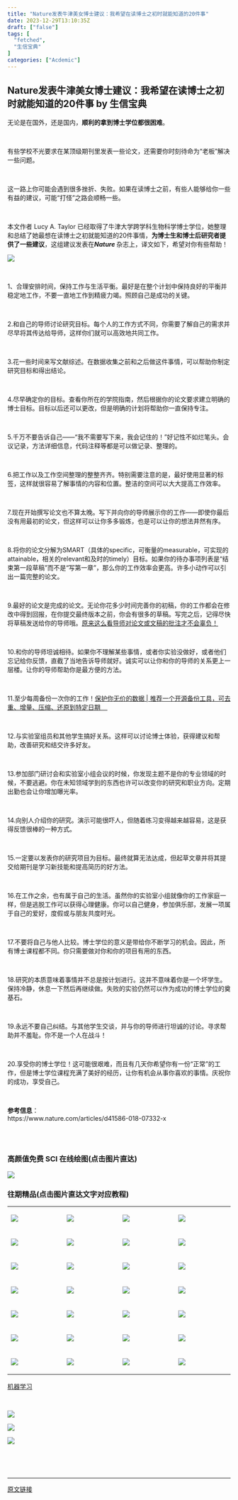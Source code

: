 ```yaml
---
title: "Nature发表牛津美女博士建议：我希望在读博士之初时就能知道的20件事"
date: 2023-12-29T13:10:35Z
draft: ["false"]
tags: [
  "fetched",
  "生信宝典"
]
categories: ["Acdemic"]
---
```

Nature发表牛津美女博士建议：我希望在读博士之初时就能知道的20件事 by 生信宝典
------
<div><p><span>无论是在国外，还是国内，</span><strong><span>顺利的拿到博士学位都很困难</span></strong><span>。</span><br></p><p><br></p><p><span>有些学校不光要求在某顶级期刊里发表一些论文，还需要你时刻待命为“老板”解决一些问题。</span></p><p><br></p><p><span>这一路上你可能会遇到很多挫折、失败。如果在读博士之前，有些人能够给你一些有益的建议，可能“打怪”之路会顺畅一些。</span></p><p><br></p><p><span>本文作者 Lucy A. Taylor 已经取得了牛津大学跨学科生物科学博士学位，她<span>整理和总结了她最想在读博士之初就能知道的20件事情，<strong><span>为博士生和博士后研究者提供了一些建议</span></strong>，这组建议发表在<strong><em>Nature </em></strong>杂志上，译文如下，</span>希望对你有些帮助！</span></p><p><img data-backh="371" data-backw="558" data-before-oversubscription-url="http://mmbiz.qpic.cn/mmbiz_png/wc7YNPm3YxVSdEoFZ8Jwr3xIzAKGvVOibDGviayLNia5uVoGia4CAibtVO7jQ2aRXOibGVcldohRia0JiccuqRV7b6icibxw/0?wx_fmt=png" data-imgfileid="100079532" data-ratio="0.66625" data-s="300,640" data-src="https://mmbiz.qpic.cn/mmbiz_png/wc7YNPm3YxVSdEoFZ8Jwr3xIzAKGvVOibDGviayLNia5uVoGia4CAibtVO7jQ2aRXOibGVcldohRia0JiccuqRV7b6icibxw/640?wx_fmt=jpeg&amp;tp=wxpic&amp;wxfrom=5&amp;wx_lazy=1&amp;wx_co=1" data-type="jpeg" data-w="800" src="https://mmbiz.qpic.cn/mmbiz_png/wc7YNPm3YxVSdEoFZ8Jwr3xIzAKGvVOibDGviayLNia5uVoGia4CAibtVO7jQ2aRXOibGVcldohRia0JiccuqRV7b6icibxw/640?wx_fmt=jpeg&amp;tp=wxpic&amp;wxfrom=5&amp;wx_lazy=1&amp;wx_co=1"><br></p><p><br></p><p><span>1、合理安排时间，保持工作与生活平衡。</span><span>最好是在整个计划中保持良好的平衡并稳定地工作，不要一直地工作到精疲力竭。照顾自己是成功的关键。</span></p><p><br></p><p><span>2.和自己的导师讨论研究目标。</span><span>每个人的工作方式不同，你需要了解自己的需求并尽早将其传达给导师，这样你们就可以高效地共同工作。</span></p><p><br></p><p><span>3.花一些时间来写文献综述。</span><span>在数据收集之前和之后做这件事情，可以帮助你制定研究目标和得出结论。</span></p><p><br></p><p><span>4.尽早确定你的目标。</span><span><span>查看你所在</span>的<span>学院指南，然后根据你的论文要求建立明确的博士目标。目标以后还可以更改，但是明确的计划将帮助你一直保持专注。</span></span></p><p><br></p><p><span>5.千万不要告诉自己——“我不需要写下来，我会记住的！”好记性不如烂笔头。</span><span>会议记录，方法详细信息，代码注释等都是可以做记录、整理的。</span></p><p><br></p><p><span>6.把工作以及工作空间整理的整整齐齐。</span><span>特别需要注意的是，最好使用显著的标签，这样就很容易了解事情的内容和位置。整洁的空间可以大大提高工作效率。</span></p><p><br></p><p><span>7.现在开始撰写论文也不算太晚。</span><span>写下并向你的导师展示你的工作——即使你最后没有用最初的论文，但这样可以让你多多锻炼，也是可以让你的想法井然有序。</span></p><p><br></p><p><span>8.将你的论文分解为SMART</span><span>（具体的specific，可衡量的measurable，可实现的attainable，相关的relevant和及时的timely）目标。如果你的待办事项列表是“结束第一段草稿”而不是“写第一章”，那么你的工作效率会更高。许多小动作可以引出一篇完整的论文。</span></p><p><br></p><p><span>9.最好的论文是完成的论文。</span><span>无论你花多少时间完善你的初稿，你的工作都会在修改中得到回报，在你提交最终版本之前，你会有很多的草稿。写完之后，记得尽快将草稿发送给你的导师哦。</span><span><a target="_blank" href="http://mp.weixin.qq.com/s?__biz=MzI5MTcwNjA4NQ==&amp;mid=2247531929&amp;idx=3&amp;sn=2c47ce66bf9a6ac8e916fcfc75d36f67&amp;chksm=ec0eb813db7931050ed4a5b3785d79b2d84dd845078e8a12dc9e3ef2570b970d07b0b6f411a4&amp;scene=21#wechat_redirect" textvalue="原来这么看导师对论文或文稿的批注才不会辜负！" linktype="text" imgurl="" imgdata="null" data-itemshowtype="0" tab="innerlink" data-linktype="2">原来这么看导师对论文或文稿的批注才不会辜负！</a></span></p><p><br></p><p><span>10.和你的导师坦诚相待。</span><span>如果你不理解某些事情，或者你实验没做好，或者他们忘记给你反馈，直截了当地告诉导师就好。诚实可以让你和你的导师的关系更上一层楼。让你的导师帮助你是最方便的方法。</span></p><p><br></p><p><span>11.至少每周备份一次你的工作！</span><a target="_blank" href="http://mp.weixin.qq.com/s?__biz=MzI5MTcwNjA4NQ==&amp;mid=2247551637&amp;idx=1&amp;sn=f33726d261e02ec2c1b7cf9a5774ce0b&amp;chksm=ec0ecf1fdb79460998361f95fcb2c5b0998460e5b6ea5bc4f6d67d003c0654cb75755dab43b1&amp;scene=21#wechat_redirect" textvalue="保护你无价的数据 | 推荐一个开源备份工具，可去重、增量、压缩、还原到特定日期" linktype="text" imgurl="" imgdata="null" data-itemshowtype="0" tab="innerlink" data-linktype="2"><span>保护你无价的数据 | 推荐一个开源备份工具，可去重、增量、压缩、还原到特定日期    </span><br></a></p><p><br></p><p><span>12.与实验室组员和其他学生搞好关系。</span><span>这样可以讨论博士体验，获得建议和帮助，改善研究和结交许多好友。</span></p><p><br></p><p><span>13.参加部门研讨会和实验室小组会议的时候，你发现主题不是你的专业领域的时候，不要逃避。</span><span>你在未知领域学到的东西也许可以改变你的研究和职业方向。定期出勤也会让你增加曝光率。</span></p><p><br></p><p><span>14.向别人介绍你的研究。</span><span>演示可能很吓人，但随着练习变得越来越容易，这是获得反馈很棒的一种方式。</span></p><p><br></p><p><span>15.一定要以发表你的研究项目为目标。</span><span>最终就算无法达成，但起草文章并将其提交给期刊是学习新技能和提高简历的好方法。</span></p><p><br></p><p><span>16.在工作之余，也有属于自己的生活。</span><span>虽然你的实验室小组就像你的工作家庭一样，但是逃脱工作可以获得心理健康。你可以自己健身，参加俱乐部，发展一项属于自己的爱好，度假或与朋友共度时光。</span></p><p><br></p><p><span>17.不要将自己与他人比较。</span><span>博士学位的意义是带给你不断学习的机会。因此，所有博士课程都不同。你只需要做对你和你的项目有用的东西。</span></p><p><br></p><p><span>18.研究的本质意味着事情并不总是按计划进行。</span><span>这并不意味着你是一个坏学生。保持冷静，休息一下然后再继续做。失败的实验仍然可以作为成功的博士学位的奠基石。</span></p><p><br></p><p><span>19.永远不要自己纠结。</span><span>与其他学生交谈，并与你的导师进行坦诚的讨论。寻求帮助并不羞耻。你不是一个人在战斗！ </span></p><p><br></p><p><span>20.享受你的博士学位！</span><span>这可能很艰难，而且有几天你希望你有一份“正常”的工作，但是博士学位课程充满了美好的经历，让你有机会从事你喜欢的事情。庆祝你的成功，享受自己。</span></p><p><strong><span><br></span></strong></p><section><span><strong>参考信息</strong><span>：</span></span></section><section><span>https://www.nature.com/articles/d41586-018-07332-x<br><br></span></section><p><br></p><h3>高颜值免费 SCI 在线绘图<span>(<span>点击图片直达</span>)</span></h3><p><a target="_blank" href="http://mp.weixin.qq.com/s?__biz=MzI5MTcwNjA4NQ==&amp;mid=2247560825&amp;idx=1&amp;sn=456d6ea69ff0bda99256ae866e106ca2&amp;chksm=ec0f2bf3db78a2e5eae8bea8252c19b4433487b863486ca1a58688dccd893274f7e31edea8a0&amp;scene=21#wechat_redirect" textvalue="‍‍" linktype="text" imgurl="" imgdata="null" data-itemshowtype="0" tab="innerlink" data-linktype="1"><span><img data-galleryid="" data-imgfileid="100079535" data-ratio="0.5018518518518519" data-s="300,640" data-src="https://mmbiz.qpic.cn/mmbiz_png/BA8CWhHQWPy5rIibcmoicKH3HLDEv6u8u6hywu2IibHn4vhQ1oHTF1ibsqPG6Suq4IUtOes6bCULpq9kt2FU8ibnb5A/640?wx_fmt=png" data-type="png" data-w="1080" src="https://mmbiz.qpic.cn/mmbiz_png/BA8CWhHQWPy5rIibcmoicKH3HLDEv6u8u6hywu2IibHn4vhQ1oHTF1ibsqPG6Suq4IUtOes6bCULpq9kt2FU8ibnb5A/640?wx_fmt=png"></span></a></p><h3>往期精品<span>(<span>点击图片直达文字对应教程</span>)</span></h3><table><tbody><tr><td width="123" valign="top"><p><a target="_blank" href="http://mp.weixin.qq.com/s?__biz=MzI5MTcwNjA4NQ==&amp;mid=2247504572&amp;idx=2&amp;sn=6fc7779ed8906620da7931851716edbb&amp;chksm=ec0e1736db799e20fb5c7e6dc734e306869c642413793b6b639343c4dd2421e36ad9a12f1cd4&amp;scene=21#wechat_redirect" textvalue="你已选中了添加链接的内容" data-itemshowtype="0" tab="innerlink" data-linktype="1"><span data-positionback="static"><img data-cropselx1="0" data-cropselx2="124" data-cropsely1="0" data-cropsely2="84" data-ratio="0.6882217090069284" data-s="300,640" data-src="https://mmbiz.qpic.cn/mmbiz_png/BA8CWhHQWPyZWAmiak1OfjxfxZg1xibhTCYJMSy8PCAHw1iac58c8NVaia9f8Qvibfh6lCicnovbAMue0b9FvWRm34iag/640?wx_fmt=jpeg" data-type="png" data-w="433" data-imgfileid="100079534" src="https://mmbiz.qpic.cn/mmbiz_png/BA8CWhHQWPyZWAmiak1OfjxfxZg1xibhTCYJMSy8PCAHw1iac58c8NVaia9f8Qvibfh6lCicnovbAMue0b9FvWRm34iag/640?wx_fmt=jpeg"></span></a></p></td><td width="123" valign="top"><p><a target="_blank" href="http://mp.weixin.qq.com/s?__biz=MzI5MTcwNjA4NQ==&amp;mid=2247504623&amp;idx=3&amp;sn=ea4c9bfeb8c948d965a5a29a93c081fe&amp;chksm=ec0e1765db799e7341440ab1bcff4cb537d21a8cfd30aa438bcf1fcd2d236a71b7558d7f89fd&amp;scene=21#wechat_redirect" textvalue="你已选中了添加链接的内容" data-itemshowtype="0" tab="innerlink" data-linktype="1"><span data-positionback="static"><img data-cropselx1="0" data-cropselx2="124" data-cropsely1="0" data-cropsely2="84" data-ratio="0.6882217090069284" data-s="300,640" data-src="https://mmbiz.qpic.cn/mmbiz_png/BA8CWhHQWPyZWAmiak1OfjxfxZg1xibhTCHMGFiaaALCEib3XXJk1Butd0geA3nyP7IgP4xeAK5kl9icicTW20oBa4PQ/640?wx_fmt=jpeg" data-type="png" data-w="433" data-imgfileid="100079536" src="https://mmbiz.qpic.cn/mmbiz_png/BA8CWhHQWPyZWAmiak1OfjxfxZg1xibhTCHMGFiaaALCEib3XXJk1Butd0geA3nyP7IgP4xeAK5kl9icicTW20oBa4PQ/640?wx_fmt=jpeg"></span></a></p></td><td width="123" valign="top"><p><a target="_blank" href="https://mp.weixin.qq.com/s?__biz=MzI5MTcwNjA4NQ==&amp;mid=2247483866&amp;idx=1&amp;sn=310341a1c8d348958c304df03dfd06a0&amp;scene=21#wechat_redirect" textvalue="你已选中了添加链接的内容" tab="innerlink" data-linktype="1"><span data-positionback="static"><img data-cropselx1="0" data-cropselx2="124" data-cropsely1="0" data-cropsely2="84" data-imgfileid="100079538" data-ratio="0.6882217090069284" data-s="300,640" data-src="https://mmbiz.qpic.cn/mmbiz_png/BA8CWhHQWPyZWAmiak1OfjxfxZg1xibhTCm2zTQY2K13Sns8WInFFCoRFia4pTH0BjMUvh0ia6BgV03icRSFkPGq6LQ/640?wx_fmt=jpeg" data-type="png" data-w="433" src="https://mmbiz.qpic.cn/mmbiz_png/BA8CWhHQWPyZWAmiak1OfjxfxZg1xibhTCm2zTQY2K13Sns8WInFFCoRFia4pTH0BjMUvh0ia6BgV03icRSFkPGq6LQ/640?wx_fmt=jpeg"></span></a></p></td><td width="123" valign="top"><p><a target="_blank" href="https://mp.weixin.qq.com/s?__biz=MzI5MTcwNjA4NQ==&amp;mid=2247484194&amp;idx=1&amp;sn=61bcbe1c48e195c5c830396865789723&amp;scene=21#wechat_redirect" textvalue="你已选中了添加链接的内容" tab="innerlink" data-linktype="1"><span data-positionback="static"><img data-cropselx1="0" data-cropselx2="124" data-cropsely1="0" data-cropsely2="84" data-ratio="0.6882217090069284" data-s="300,640" data-src="https://mmbiz.qpic.cn/mmbiz_png/BA8CWhHQWPyZWAmiak1OfjxfxZg1xibhTCibicadiaicQicJP1EyWKXa1ciatZ07R9Aic85LBQNz9aXU1f3L4ZrQW8VAPlA/640?wx_fmt=jpeg" data-type="png" data-w="433" data-imgfileid="100079537" src="https://mmbiz.qpic.cn/mmbiz_png/BA8CWhHQWPyZWAmiak1OfjxfxZg1xibhTCibicadiaicQicJP1EyWKXa1ciatZ07R9Aic85LBQNz9aXU1f3L4ZrQW8VAPlA/640?wx_fmt=jpeg"></span></a></p></td></tr><tr><td width="123" valign="top"><p><a target="_blank" href="http://mp.weixin.qq.com/s?__biz=MzI5MTcwNjA4NQ==&amp;mid=2247483927&amp;idx=1&amp;sn=23adf2b9d13400f2081f790e674e2cba&amp;scene=21#wechat_redirect" textvalue="你已选中了添加链接的内容" tab="innerlink" data-linktype="1"><span data-positionback="static"><img data-cropselx1="0" data-cropselx2="124" data-cropsely1="0" data-cropsely2="84" data-ratio="0.6882217090069284" data-s="300,640" data-src="https://mmbiz.qpic.cn/mmbiz_png/BA8CWhHQWPyZWAmiak1OfjxfxZg1xibhTCcjWrJk83Uukj9t03WjaRGDONdt3F9uY90b2IHZiasH6hJull0ejy0Ug/640?wx_fmt=jpeg" data-type="png" data-w="433" data-imgfileid="100079543" src="https://mmbiz.qpic.cn/mmbiz_png/BA8CWhHQWPyZWAmiak1OfjxfxZg1xibhTCcjWrJk83Uukj9t03WjaRGDONdt3F9uY90b2IHZiasH6hJull0ejy0Ug/640?wx_fmt=jpeg"></span></a></p></td><td width="123" valign="top"><p><a target="_blank" href="https://mp.weixin.qq.com/s?__biz=MzI5MTcwNjA4NQ==&amp;mid=2247486486&amp;idx=1&amp;sn=32960c5a409236f7c808eb3d7e16ec4c&amp;scene=21#wechat_redirect" textvalue="你已选中了添加链接的内容" tab="innerlink" data-linktype="1"><span data-positionback="static"><img data-cropselx1="0" data-cropselx2="124" data-cropsely1="0" data-cropsely2="84" data-ratio="0.6882217090069284" data-s="300,640" data-src="https://mmbiz.qpic.cn/mmbiz_png/BA8CWhHQWPyZWAmiak1OfjxfxZg1xibhTCf73jMMcKuPRuiauwCx7DvCQfj3Ct93QO0k7A3BXB7Zudpuia7Cr9Bx6w/640?wx_fmt=jpeg" data-type="png" data-w="433" data-imgfileid="100079540" src="https://mmbiz.qpic.cn/mmbiz_png/BA8CWhHQWPyZWAmiak1OfjxfxZg1xibhTCf73jMMcKuPRuiauwCx7DvCQfj3Ct93QO0k7A3BXB7Zudpuia7Cr9Bx6w/640?wx_fmt=jpeg"></span></a></p></td><td width="123" valign="top"><p><a target="_blank" href="https://mp.weixin.qq.com/s?__biz=MzI5MTcwNjA4NQ==&amp;mid=2247487820&amp;idx=1&amp;sn=8d1a339153625d6d96a2ef440bf2c581&amp;scene=21#wechat_redirect" textvalue="你已选中了添加链接的内容" tab="innerlink" data-linktype="1"><span data-positionback="static"><img data-cropselx1="0" data-cropselx2="124" data-cropsely1="0" data-cropsely2="84" data-imgfileid="100079542" data-ratio="0.6882217090069284" data-s="300,640" data-src="https://mmbiz.qpic.cn/mmbiz_png/BA8CWhHQWPyZWAmiak1OfjxfxZg1xibhTCSxcibbYuuea2ibKRjA3Uda6NqAYKQR0nkX3kyWrR2DNjxskSEgDZgmjA/640?wx_fmt=jpeg" data-type="png" data-w="433" src="https://mmbiz.qpic.cn/mmbiz_png/BA8CWhHQWPyZWAmiak1OfjxfxZg1xibhTCSxcibbYuuea2ibKRjA3Uda6NqAYKQR0nkX3kyWrR2DNjxskSEgDZgmjA/640?wx_fmt=jpeg"></span></a></p></td><td width="123" valign="top"><p><a target="_blank" href="http://mp.weixin.qq.com/s?__biz=MzI5MTcwNjA4NQ==&amp;mid=2247484540&amp;idx=1&amp;sn=ef4b99f1a604f07aed7fc3a790c0c9c3&amp;scene=21#wechat_redirect" textvalue="你已选中了添加链接的内容" tab="innerlink" data-linktype="1"><span data-positionback="static"><img data-cropselx1="0" data-cropselx2="124" data-cropsely1="0" data-cropsely2="84" data-ratio="0.6882217090069284" data-s="300,640" data-src="https://mmbiz.qpic.cn/mmbiz_png/BA8CWhHQWPyZWAmiak1OfjxfxZg1xibhTCrluTHmfbjGsMbic0erBIE4VPx6niajEkKjic8MJZPpFOjd7ibEBD2YavkQ/640?wx_fmt=jpeg" data-type="png" data-w="433" data-imgfileid="100079539" src="https://mmbiz.qpic.cn/mmbiz_png/BA8CWhHQWPyZWAmiak1OfjxfxZg1xibhTCrluTHmfbjGsMbic0erBIE4VPx6niajEkKjic8MJZPpFOjd7ibEBD2YavkQ/640?wx_fmt=jpeg"></span></a></p></td></tr><tr><td width="123" valign="top"><p><a target="_blank" href="https://mp.weixin.qq.com/s?__biz=MzI5MTcwNjA4NQ==&amp;mid=2247489699&amp;idx=1&amp;sn=6d2c74e720f67744c3b039c86606f64a&amp;scene=21#wechat_redirect" textvalue="你已选中了添加链接的内容" tab="innerlink" data-linktype="1"><span data-positionback="static"><img data-cropselx1="0" data-cropselx2="124" data-cropsely1="0" data-cropsely2="84" data-ratio="0.6882217090069284" data-s="300,640" data-src="https://mmbiz.qpic.cn/mmbiz_png/BA8CWhHQWPyZWAmiak1OfjxfxZg1xibhTCvY1SZWJSGGDZBDDxPPDbRoYoaFoSico9ClZGEPOmsf51b0xSNhBuA6A/640?wx_fmt=jpeg" data-type="png" data-w="433" data-imgfileid="100079541" src="https://mmbiz.qpic.cn/mmbiz_png/BA8CWhHQWPyZWAmiak1OfjxfxZg1xibhTCvY1SZWJSGGDZBDDxPPDbRoYoaFoSico9ClZGEPOmsf51b0xSNhBuA6A/640?wx_fmt=jpeg"></span></a></p></td><td width="123" valign="top"><p><a target="_blank" href="https://mp.weixin.qq.com/s?__biz=MzI5MTcwNjA4NQ==&amp;mid=2247491322&amp;idx=1&amp;sn=0556e7e8723cac79cc32a2b99e7cadc6&amp;scene=21#wechat_redirect" textvalue="你已选中了添加链接的内容" tab="innerlink" data-linktype="1"><span data-positionback="static"><img data-cropselx1="0" data-cropselx2="124" data-cropsely1="0" data-cropsely2="84" data-ratio="0.6882217090069284" data-s="300,640" data-src="https://mmbiz.qpic.cn/mmbiz_png/BA8CWhHQWPyZWAmiak1OfjxfxZg1xibhTCkaahGIXHpfzaicA2bFwZNOUfwvHTicHKF8kdRL0uK71znEQWXCkicK2Iw/640?wx_fmt=jpeg" data-type="png" data-w="433" data-imgfileid="100079544" src="https://mmbiz.qpic.cn/mmbiz_png/BA8CWhHQWPyZWAmiak1OfjxfxZg1xibhTCkaahGIXHpfzaicA2bFwZNOUfwvHTicHKF8kdRL0uK71znEQWXCkicK2Iw/640?wx_fmt=jpeg"></span></a></p></td><td width="123" valign="top"><p><a target="_blank" href="https://mp.weixin.qq.com/s?__biz=MzI5MTcwNjA4NQ==&amp;mid=2247488418&amp;idx=1&amp;sn=b2f78ec3d7f9ce2097af6a0d3ba12d8d&amp;scene=21#wechat_redirect" textvalue="你已选中了添加链接的内容" tab="innerlink" data-linktype="1"><span data-positionback="static"><img data-cropselx1="0" data-cropselx2="124" data-cropsely1="0" data-cropsely2="84" data-imgfileid="100079547" data-ratio="0.6882217090069284" data-s="300,640" data-src="https://mmbiz.qpic.cn/mmbiz_png/BA8CWhHQWPyZWAmiak1OfjxfxZg1xibhTCceBdWw302wMX6rrrrJyHQa1b9Bt1Dj6iaT3ByIdsPjiaxibsJtaIlVK8A/640?wx_fmt=jpeg" data-type="png" data-w="433" src="https://mmbiz.qpic.cn/mmbiz_png/BA8CWhHQWPyZWAmiak1OfjxfxZg1xibhTCceBdWw302wMX6rrrrJyHQa1b9Bt1Dj6iaT3ByIdsPjiaxibsJtaIlVK8A/640?wx_fmt=jpeg"></span></a></p></td><td width="123" valign="top"><p><a target="_blank" href="https://mp.weixin.qq.com/s?__biz=MzI5MTcwNjA4NQ==&amp;mid=2247491327&amp;idx=2&amp;sn=6dd6fb6b5d5acab440ef4035e4480568&amp;scene=21#wechat_redirect" textvalue="你已选中了添加链接的内容" tab="innerlink" data-linktype="1"><span data-positionback="static"><img data-cropselx1="0" data-cropselx2="124" data-cropsely1="0" data-cropsely2="84" data-ratio="0.6882217090069284" data-s="300,640" data-src="https://mmbiz.qpic.cn/mmbiz_png/BA8CWhHQWPyZWAmiak1OfjxfxZg1xibhTC6V5oP5ysDWDTnHV8AromIGKxHr63axCGibSdRjUO6b4zPfpZrM9xh2g/640?wx_fmt=jpeg" data-type="png" data-w="433" data-imgfileid="100079545" src="https://mmbiz.qpic.cn/mmbiz_png/BA8CWhHQWPyZWAmiak1OfjxfxZg1xibhTC6V5oP5ysDWDTnHV8AromIGKxHr63axCGibSdRjUO6b4zPfpZrM9xh2g/640?wx_fmt=jpeg"></span></a></p></td></tr><tr><td width="123" valign="top"><p><a target="_blank" href="https://mp.weixin.qq.com/s?__biz=MzI5MTcwNjA4NQ==&amp;mid=2247491455&amp;idx=1&amp;sn=d4fb468c36c56f98eddd6bfa021651f0&amp;scene=21#wechat_redirect" textvalue="你已选中了添加链接的内容" tab="innerlink" data-linktype="1"><span data-positionback="static"><img data-cropselx1="0" data-cropselx2="124" data-cropsely1="0" data-cropsely2="84" data-ratio="0.6643518518518519" data-s="300,640" data-src="https://mmbiz.qpic.cn/mmbiz_png/BA8CWhHQWPzicEY38Zxc5SJMNMribDNpBdvR6HRQB0P8WGXlUWKse9JicuoHibTOHAV9zv9BzuIf5ykJ5NAILkzR1A/640?wx_fmt=png" data-type="png" data-w="432" data-imgfileid="100079548" src="https://mmbiz.qpic.cn/mmbiz_png/BA8CWhHQWPzicEY38Zxc5SJMNMribDNpBdvR6HRQB0P8WGXlUWKse9JicuoHibTOHAV9zv9BzuIf5ykJ5NAILkzR1A/640?wx_fmt=png"></span></a></p></td><td width="123" valign="top"><p><a target="_blank" href="https://mp.weixin.qq.com/s?__biz=MzI5MTcwNjA4NQ==&amp;mid=2247491369&amp;idx=1&amp;sn=bf76d42dd6f626b025ba000e1571ff62&amp;scene=21#wechat_redirect" textvalue="你已选中了添加链接的内容" tab="innerlink" data-linktype="1"><span data-positionback="static"><img data-cropselx1="0" data-cropselx2="124" data-cropsely1="0" data-cropsely2="84" data-ratio="0.6643518518518519" data-s="300,640" data-src="https://mmbiz.qpic.cn/mmbiz_png/BA8CWhHQWPzicEY38Zxc5SJMNMribDNpBdXLgB04N129zCApDcqSohA0AdJCwRfuqV3AQ0HeKEuxUntBUAZMNBicQ/640?wx_fmt=png" data-type="png" data-w="432" data-imgfileid="100079546" src="https://mmbiz.qpic.cn/mmbiz_png/BA8CWhHQWPzicEY38Zxc5SJMNMribDNpBdXLgB04N129zCApDcqSohA0AdJCwRfuqV3AQ0HeKEuxUntBUAZMNBicQ/640?wx_fmt=png"></span></a></p></td><td width="123" valign="top"><p><a target="_blank" href="https://mp.weixin.qq.com/s?__biz=MzI5MTcwNjA4NQ==&amp;mid=2247485530&amp;idx=1&amp;sn=1b11166354d38dc7999bcfff3d0cf7bc&amp;scene=21#wechat_redirect" textvalue="你已选中了添加链接的内容" tab="innerlink" data-linktype="1"><span data-positionback="static"><img data-cropselx1="0" data-cropselx2="124" data-cropsely1="0" data-cropsely2="84" data-imgfileid="100079551" data-ratio="0.6643518518518519" data-s="300,640" data-src="https://mmbiz.qpic.cn/mmbiz_png/BA8CWhHQWPzicEY38Zxc5SJMNMribDNpBd8b8tlU5B01II11z3tdssERdnUrlyIFiazfVyPzI1aPZSU2Nibx9ZY5vA/640?wx_fmt=png" data-type="png" data-w="432" src="https://mmbiz.qpic.cn/mmbiz_png/BA8CWhHQWPzicEY38Zxc5SJMNMribDNpBd8b8tlU5B01II11z3tdssERdnUrlyIFiazfVyPzI1aPZSU2Nibx9ZY5vA/640?wx_fmt=png"></span></a></p></td><td width="123" valign="top"><p><a target="_blank" href="https://mp.weixin.qq.com/s?__biz=MzI5MTcwNjA4NQ==&amp;mid=2247491119&amp;idx=1&amp;sn=5e8bfa902cb4ae7c0bd95b76048582b5&amp;scene=21#wechat_redirect" textvalue="你已选中了添加链接的内容" tab="innerlink" data-linktype="1"><span data-positionback="static"><img data-cropselx1="0" data-cropselx2="124" data-cropsely1="0" data-cropsely2="84" data-ratio="0.6643518518518519" data-s="300,640" data-src="https://mmbiz.qpic.cn/mmbiz_png/BA8CWhHQWPzicEY38Zxc5SJMNMribDNpBdBmqcnwRmJj6IyibibJnEJWJynZ8JWwJSHhWl0olbvmFgNC575SMib1VMA/640?wx_fmt=png" data-type="png" data-w="432" data-imgfileid="100079549" src="https://mmbiz.qpic.cn/mmbiz_png/BA8CWhHQWPzicEY38Zxc5SJMNMribDNpBdBmqcnwRmJj6IyibibJnEJWJynZ8JWwJSHhWl0olbvmFgNC575SMib1VMA/640?wx_fmt=png"></span></a></p></td></tr><tr><td width="123" valign="top"><p><a target="_blank" href="https://mp.weixin.qq.com/s?__biz=MzI5MTcwNjA4NQ==&amp;mid=2247489940&amp;idx=1&amp;sn=d50abfa41da8ccf73975ee7efca97426&amp;scene=21#wechat_redirect" textvalue="你已选中了添加链接的内容" tab="innerlink" data-linktype="1"><span data-positionback="static"><img data-cropselx1="0" data-cropselx2="124" data-cropsely1="0" data-cropsely2="84" data-ratio="0.6643518518518519" data-s="300,640" data-src="https://mmbiz.qpic.cn/mmbiz_png/BA8CWhHQWPzicEY38Zxc5SJMNMribDNpBdN214kUJGFKZozIpvoaDL3nQgZx951PmMo47GYuUlwxibBM9UwJgtuqQ/640?wx_fmt=jpeg" data-type="png" data-w="432" data-imgfileid="100079553" src="https://mmbiz.qpic.cn/mmbiz_png/BA8CWhHQWPzicEY38Zxc5SJMNMribDNpBdN214kUJGFKZozIpvoaDL3nQgZx951PmMo47GYuUlwxibBM9UwJgtuqQ/640?wx_fmt=jpeg"></span></a></p></td><td width="123" valign="top"><p><a target="_blank" href="https://mp.weixin.qq.com/s?__biz=MzI5MTcwNjA4NQ==&amp;mid=2247487425&amp;idx=1&amp;sn=855a6f72cfa78840157aa87b68ce36f4&amp;scene=21#wechat_redirect" textvalue="你已选中了添加链接的内容" tab="innerlink" data-linktype="1"><span data-positionback="static"><img data-cropselx1="0" data-cropselx2="124" data-cropsely1="0" data-cropsely2="84" data-ratio="0.6643518518518519" data-s="300,640" data-src="https://mmbiz.qpic.cn/mmbiz_png/BA8CWhHQWPzicEY38Zxc5SJMNMribDNpBdYTOy67tnGLk2wbnZvnJB1en5Gwqqgo5Bbib5W3gzHlfuqjhScG8MxPw/640?wx_fmt=jpeg" data-type="png" data-w="432" data-imgfileid="100079552" src="https://mmbiz.qpic.cn/mmbiz_png/BA8CWhHQWPzicEY38Zxc5SJMNMribDNpBdYTOy67tnGLk2wbnZvnJB1en5Gwqqgo5Bbib5W3gzHlfuqjhScG8MxPw/640?wx_fmt=jpeg"></span></a></p></td><td width="123" valign="top"><p><a target="_blank" href="https://mp.weixin.qq.com/s?__biz=MzI5MTcwNjA4NQ==&amp;mid=2247485782&amp;idx=1&amp;sn=f9b05d0a6b22861a871e062688942b66&amp;scene=21#wechat_redirect" textvalue="你已选中了添加链接的内容" tab="innerlink" data-linktype="1"><span data-positionback="static"><img data-cropselx1="0" data-cropselx2="124" data-cropsely1="0" data-cropsely2="84" data-imgfileid="100079550" data-ratio="0.6643518518518519" data-s="300,640" data-src="https://mmbiz.qpic.cn/mmbiz_png/BA8CWhHQWPzicEY38Zxc5SJMNMribDNpBdDx8QqjeARcX3IR5ESgAWSYnnZVfgI0HC25kgOLsQztw259Hr6giaic3Q/640?wx_fmt=jpeg" data-type="png" data-w="432" src="https://mmbiz.qpic.cn/mmbiz_png/BA8CWhHQWPzicEY38Zxc5SJMNMribDNpBdDx8QqjeARcX3IR5ESgAWSYnnZVfgI0HC25kgOLsQztw259Hr6giaic3Q/640?wx_fmt=jpeg"></span></a></p></td><td width="123" valign="top"><p><a target="_blank" href="https://mp.weixin.qq.com/s?__biz=MzI5MTcwNjA4NQ==&amp;mid=2247485177&amp;idx=1&amp;sn=3adc0bd159670a296be0e886fec36ffc&amp;scene=21#wechat_redirect" textvalue="你已选中了添加链接的内容" tab="innerlink" data-linktype="1"><span data-positionback="static"><img data-cropselx1="0" data-cropselx2="124" data-cropsely1="0" data-cropsely2="84" data-ratio="0.6643518518518519" data-s="300,640" data-src="https://mmbiz.qpic.cn/mmbiz_png/BA8CWhHQWPzicEY38Zxc5SJMNMribDNpBdIV0lTRmSWB6pXpu6vcawGokOqEMaqdLZh379AOibkEUqz71HhEwDRCw/640?wx_fmt=jpeg" data-type="png" data-w="432" data-imgfileid="100079554" src="https://mmbiz.qpic.cn/mmbiz_png/BA8CWhHQWPzicEY38Zxc5SJMNMribDNpBdIV0lTRmSWB6pXpu6vcawGokOqEMaqdLZh379AOibkEUqz71HhEwDRCw/640?wx_fmt=jpeg"></span></a></p></td></tr><tr><td width="123" valign="top"><p><a target="_blank" href="https://mp.weixin.qq.com/s?__biz=MzI5MTcwNjA4NQ==&amp;mid=2247484941&amp;idx=1&amp;sn=799b8a6376d2e17e24fd39d9fc10b3b3&amp;scene=21#wechat_redirect" textvalue="你已选中了添加链接的内容" tab="innerlink" data-linktype="1"><span data-positionback="static"><img data-cropselx1="0" data-cropselx2="124" data-cropsely1="0" data-cropsely2="84" data-ratio="0.6643518518518519" data-s="300,640" data-src="https://mmbiz.qpic.cn/mmbiz_png/BA8CWhHQWPzicEY38Zxc5SJMNMribDNpBdYdnRFKVxdgGr8c8Fr29lBCyQhNkT2rjvPrS43PODibzUiaNEoeRpJ4tQ/640?wx_fmt=png" data-type="png" data-w="432" data-imgfileid="100079555" src="https://mmbiz.qpic.cn/mmbiz_png/BA8CWhHQWPzicEY38Zxc5SJMNMribDNpBdYdnRFKVxdgGr8c8Fr29lBCyQhNkT2rjvPrS43PODibzUiaNEoeRpJ4tQ/640?wx_fmt=png"></span></a></p></td><td width="123" valign="top"><p><a target="_blank" href="http://mp.weixin.qq.com/s?__biz=MzI5MTcwNjA4NQ==&amp;mid=2247484492&amp;idx=1&amp;sn=10c9b2308065b6260cfc69ea9e8d065f&amp;scene=21#wechat_redirect" textvalue="你已选中了添加链接的内容" tab="innerlink" data-linktype="1"><span data-positionback="static"><img data-cropselx1="0" data-cropselx2="124" data-cropsely1="0" data-cropsely2="84" data-ratio="0.6643518518518519" data-s="300,640" data-src="https://mmbiz.qpic.cn/mmbiz_png/BA8CWhHQWPzicEY38Zxc5SJMNMribDNpBdmEOG7iapW7sRUWeicn3e9djE5k230aSld3yz4Mtn5Et9bVVOGFJ8t5aQ/640?wx_fmt=png" data-type="png" data-w="432" data-imgfileid="100079556" src="https://mmbiz.qpic.cn/mmbiz_png/BA8CWhHQWPzicEY38Zxc5SJMNMribDNpBdmEOG7iapW7sRUWeicn3e9djE5k230aSld3yz4Mtn5Et9bVVOGFJ8t5aQ/640?wx_fmt=png"></span></a></p></td><td width="123" valign="top"><p><a target="_blank" href="http://mp.weixin.qq.com/s?__biz=MzI5MTcwNjA4NQ==&amp;mid=2247485139&amp;idx=1&amp;sn=a9b45f10c8722e78e54bfdd93587dc72&amp;scene=21#wechat_redirect" textvalue="你已选中了添加链接的内容" tab="innerlink" data-linktype="1"><span data-positionback="static"><img data-cropselx1="0" data-cropselx2="124" data-cropsely1="0" data-cropsely2="84" data-imgfileid="100079557" data-ratio="0.6643518518518519" data-s="300,640" data-src="https://mmbiz.qpic.cn/mmbiz_png/BA8CWhHQWPzicEY38Zxc5SJMNMribDNpBdt4Cypgu3NCNjoblxtw9Zm2GLvRsOjDlpEOBeNkiaCTo8C8QktQQIZlA/640?wx_fmt=jpeg" data-type="png" data-w="432" src="https://mmbiz.qpic.cn/mmbiz_png/BA8CWhHQWPzicEY38Zxc5SJMNMribDNpBdt4Cypgu3NCNjoblxtw9Zm2GLvRsOjDlpEOBeNkiaCTo8C8QktQQIZlA/640?wx_fmt=jpeg"></span></a></p></td><td width="123" valign="top"><p><a target="_blank" href="https://mp.weixin.qq.com/s?__biz=MzUzMjA4Njc1MA==&amp;mid=2247484549&amp;idx=1&amp;sn=8363577508b1e895839154cf5fc9211f&amp;scene=21#wechat_redirect" textvalue="你已选中了添加链接的内容" tab="innerlink" data-linktype="1"><span data-positionback="static"><img data-cropselx1="0" data-cropselx2="124" data-cropsely1="0" data-cropsely2="84" data-ratio="0.6643518518518519" data-s="300,640" data-src="https://mmbiz.qpic.cn/mmbiz_png/BA8CWhHQWPzicEY38Zxc5SJMNMribDNpBdOyiaxl57zlTnInMSAib3zFyGeDbK8t4FRF7Mz6AwVx38t4SGlicc3lykQ/640?wx_fmt=png" data-type="png" data-w="432" data-imgfileid="100079558" src="https://mmbiz.qpic.cn/mmbiz_png/BA8CWhHQWPzicEY38Zxc5SJMNMribDNpBdOyiaxl57zlTnInMSAib3zFyGeDbK8t4FRF7Mz6AwVx38t4SGlicc3lykQ/640?wx_fmt=png"></span></a></p></td></tr><tr><td width="123" valign="top"><p><a target="_blank" href="https://mp.weixin.qq.com/s?__biz=MzI5MTcwNjA4NQ==&amp;mid=2247491222&amp;idx=3&amp;sn=5b140c65d0577bf86cd76660b1ec2002&amp;scene=21#wechat_redirect" textvalue="你已选中了添加链接的内容" tab="innerlink" data-linktype="1"><span data-positionback="static"><img data-ratio="0.6779661016949152" data-s="300,640" data-src="https://mmbiz.qpic.cn/mmbiz_png/BA8CWhHQWPyZWAmiak1OfjxfxZg1xibhTCyMoxSzibNnPTuzQaTJ7x0HFrIKkVHhFWrzRdtYIhv11tLNGricwYriafw/640?wx_fmt=png" data-type="png" data-w="295" data-imgfileid="100079562" src="https://mmbiz.qpic.cn/mmbiz_png/BA8CWhHQWPyZWAmiak1OfjxfxZg1xibhTCyMoxSzibNnPTuzQaTJ7x0HFrIKkVHhFWrzRdtYIhv11tLNGricwYriafw/640?wx_fmt=png"></span></a></p></td><td width="123" valign="top"><p><a target="_blank" href="http://mp.weixin.qq.com/s?__biz=MzI5MTcwNjA4NQ==&amp;mid=2247487878&amp;idx=3&amp;sn=85ce8f89da876c7a847b88bf6f5bbbf1&amp;chksm=ec0dd40cdb7a5d1a644d1acfc7931ac4d02c9607777715df20ae29d86cee783a81e198128b05&amp;scene=21#wechat_redirect" textvalue="你已选中了添加链接的内容" data-itemshowtype="0" tab="innerlink" data-linktype="1"><span data-positionback="static"><img data-croporisrc="https://mmbiz.qpic.cn/mmbiz_png/BA8CWhHQWPyZWAmiak1OfjxfxZg1xibhTCn0SLZjlXC1SHRbzFrgOYOztyw1YicHQNl27icyrnnDHYlyEx9ACByL6A/0?wx_fmt=png" data-cropx1="0" data-cropx2="432" data-cropy1="195.09677419354838" data-cropy2="484.258064516129" data-ratio="0.6689814814814815" data-s="300,640" data-src="https://mmbiz.qpic.cn/mmbiz_jpg/BA8CWhHQWPwNic3C1g6CrKuNYjib6INxB7sfX2hjKTA0fwNhlk8XjCFvrJS0VZM8o6WeDxNib08iafRFFRDYoFibRmQ/640?wx_fmt=jpeg" data-type="jpeg" data-w="432" data-imgfileid="100079559" src="https://mmbiz.qpic.cn/mmbiz_jpg/BA8CWhHQWPwNic3C1g6CrKuNYjib6INxB7sfX2hjKTA0fwNhlk8XjCFvrJS0VZM8o6WeDxNib08iafRFFRDYoFibRmQ/640?wx_fmt=jpeg"></span></a></p></td><td width="123" valign="top"><p><a target="_blank" href="https://mp.weixin.qq.com/s?__biz=MzI5MTcwNjA4NQ==&amp;mid=2247489172&amp;idx=2&amp;sn=e4af40604eb56eeb58da11339a421881&amp;scene=21#wechat_redirect" textvalue="你已选中了添加链接的内容" tab="innerlink" data-linktype="1"><span data-positionback="static"><img data-imgfileid="100079561" data-ratio="0.6756756756756757" data-s="300,640" data-src="https://mmbiz.qpic.cn/mmbiz_png/BA8CWhHQWPyZWAmiak1OfjxfxZg1xibhTCxyxBRZMtEpVPkRfIzZUeAP4lQW6qvVLibEiaXicY9Z5OLOLslsLumvkzQ/640?wx_fmt=png" data-type="png" data-w="296" src="https://mmbiz.qpic.cn/mmbiz_png/BA8CWhHQWPyZWAmiak1OfjxfxZg1xibhTCxyxBRZMtEpVPkRfIzZUeAP4lQW6qvVLibEiaXicY9Z5OLOLslsLumvkzQ/640?wx_fmt=png"></span></a></p></td><td width="123" valign="top"><p><a target="_blank" href="https://mp.weixin.qq.com/s?__biz=MzI5MTcwNjA4NQ==&amp;mid=2247491345&amp;idx=2&amp;sn=8b7936732966b78cdf74e7c5b0e7bd55&amp;scene=21#wechat_redirect" textvalue="你已选中了添加链接的内容" tab="innerlink" data-linktype="1"><span data-positionback="static"><img data-ratio="0.7117437722419929" data-s="300,640" data-src="https://mmbiz.qpic.cn/mmbiz_png/BA8CWhHQWPyZWAmiak1OfjxfxZg1xibhTCfEFrpsO0jdy9466WRDU3g4dKWJpjSK8NPl1sOlBuDDmmicBXK9TU70g/640?wx_fmt=png" data-type="png" data-w="281" data-imgfileid="100079560" src="https://mmbiz.qpic.cn/mmbiz_png/BA8CWhHQWPyZWAmiak1OfjxfxZg1xibhTCfEFrpsO0jdy9466WRDU3g4dKWJpjSK8NPl1sOlBuDDmmicBXK9TU70g/640?wx_fmt=png"></span></a></p></td></tr></tbody></table><p><a target="_blank" href="http://mp.weixin.qq.com/s?__biz=MzI5MTcwNjA4NQ==&amp;mid=2247511864&amp;idx=1&amp;sn=f8be7e79c40fff52ddcdb4dce17f930d&amp;chksm=ec0e6ab2db79e3a47d12e3bac08d491bdf7c87a34689ca80b6687cebe7ee9f6b5e04dbb36036&amp;scene=21#wechat_redirect" textvalue="机器学习" data-itemshowtype="0" tab="innerlink" data-linktype="2">机器学习</a><br></p><p><a target="_blank" href="http://mp.weixin.qq.com/s?__biz=MzI5MTcwNjA4NQ==&amp;mid=2247546279&amp;idx=2&amp;sn=a44b096238fde82033b9e4f2e88e94ac&amp;chksm=ec0ef02ddb79793bc29c1e002ce82b0c964c2abd4140f1100974515668ac2181ce1789f46aab&amp;scene=21#wechat_redirect" textvalue="你已选中了添加链接的内容" linktype="text" imgurl="" imgdata="null" data-itemshowtype="0" tab="innerlink" data-linktype="2"><span><br></span></a></p><p><img data-copyright="0" data-imgfileid="100079563" data-ratio="0.3416666666666667" data-s="300,640" data-src="https://mmbiz.qpic.cn/mmbiz_png/BA8CWhHQWPyiayoLncWgUZsXIHJt4AM8L3MLmBP9IjfN6ic8iaIz2nFvhyEKG4gXXIiaL6ZKTKBvP3VFS1pKIXDKvw/640?wx_fmt=jpeg" data-type="png" data-w="1080" src="https://mmbiz.qpic.cn/mmbiz_png/BA8CWhHQWPyiayoLncWgUZsXIHJt4AM8L3MLmBP9IjfN6ic8iaIz2nFvhyEKG4gXXIiaL6ZKTKBvP3VFS1pKIXDKvw/640?wx_fmt=jpeg"></p><p><img data-copyright="0" data-imgfileid="100079564" data-ratio="0.29444444444444445" data-s="300,640" data-src="https://mmbiz.qpic.cn/mmbiz_png/BA8CWhHQWPw3ibdlJ9shwo9RlUSjrHwLeXNW8z6wz6d5XfXkicVmQy7ib1cWm3UF2PbyictbtjOaaiaT1xA0aOJSCqA/640?wx_fmt=jpeg" data-type="png" data-w="1080" src="https://mmbiz.qpic.cn/mmbiz_png/BA8CWhHQWPw3ibdlJ9shwo9RlUSjrHwLeXNW8z6wz6d5XfXkicVmQy7ib1cWm3UF2PbyictbtjOaaiaT1xA0aOJSCqA/640?wx_fmt=jpeg"></p><p><img data-galleryid="" data-imgfileid="100079565" data-ratio="0.37222222222222223" data-s="300,640" data-src="https://mmbiz.qpic.cn/mmbiz_png/BA8CWhHQWPxXsr3NJEP0ibx2YOGlb0F4S8PUliaCsD5harD3VicL6dbf8XJb1mY7OBhC0Hn0Ay6wRWfJ0TexeG9kw/640?wx_fmt=png" data-type="png" data-w="1080" src="https://mmbiz.qpic.cn/mmbiz_png/BA8CWhHQWPxXsr3NJEP0ibx2YOGlb0F4S8PUliaCsD5harD3VicL6dbf8XJb1mY7OBhC0Hn0Ay6wRWfJ0TexeG9kw/640?wx_fmt=png"></p><p><br></p><section><span><br></span></section><p><mp-style-type data-value="3"></mp-style-type></p></div>  
<hr>
<a href="https://mp.weixin.qq.com/s/P5CWTs_u_UAHMojeCoZ35A",target="_blank" rel="noopener noreferrer">原文链接</a>
